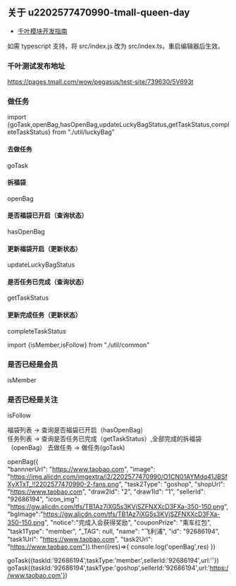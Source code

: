 ## 关于 u2202577470990-tmall-queen-day

* [千叶模块开发指南](https://pages.tmall.com/wow/heihe/act/isv-demo)

如需 typescript 支持，将 src/index.js 改为 src/index.ts，重启编辑器后生效。


### 千叶测试发布地址
https://pages.tmall.com/wow/pegasus/test-site/739630/5V693t



### 做任务
import {goTask,openBag,hasOpenBag,updateLuckyBagStatus,getTaskStatus,completeTaskStatus} from "./util/luckyBag"  
#### 去做任务
goTask
#### 拆福袋
openBag
#### 是否福袋已开启（查询状态）
hasOpenBag
#### 更新福袋开启（更新状态）
updateLuckyBagStatus
#### 是否任务已完成（查询状态）
getTaskStatus
#### 更新完成任务（更新状态）
completeTaskStatus

import {isMember,isFollow} from "./util/common"  

### 是否已经是会员
isMember

### 是否已经是关注
isFollow


福袋列表 -> 查询是否福袋已开启（hasOpenBag）  
任务列表 -> 查询是否任务已完成（getTaskStatus）,全部完成的拆福袋（openBag） 
去做任务 -> 做任务(goTask) 

 openBag({   
    "bannnerUrl": "https://www.taobao.com",
  "image": "https://img.alicdn.com/imgextra/i2/2202577470990/O1CN01AYMdq41JBSfXyXTxT_!!2202577470990-2-fans.png",
  "task2Type": "goshop",
  "shopUrl": "https://www.taobao.com",
  "draw2Id": "2",
  "draw1Id": "1",
  "sellerId": "92686194",
  "icon_img": "https://gw.alicdn.com/tfs/TB1Az7iXG5s3KVjSZFNXXcD3FXa-350-150.png",
  "bgImage":"https://gw.alicdn.com/tfs/TB1Az7iXG5s3KVjSZFNXXcD3FXa-350-150.png",
  "notice":"完成入会获得奖励",
  "couponPrize": "乘车红包",
  "task1Type": "member",
  "_TAG": null,
  "name": "飞利浦",
  "id": "92686194",
  "task1Url": "https://www.taobao.com",
  "task2Url": "https://www.taobao.com"}).then((res)=>{
    console.log('openBag',res)
  })

goTask({taskId:'92686194',taskType:'member',sellerId:'92686194',url:''})
goTask({taskId:'92686194',taskType:'goshop',sellerId:'92686194',url:'https://www.taobao.com'})
